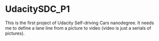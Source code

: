 # UdacitySDC_P1
This is the first project of Udacity Self-driving Cars nanodegree. It needs me to define a lane line from a picture to video (video is just a serials of pictures).

